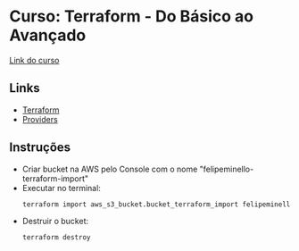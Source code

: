 # Curso: Terraform - Do Básico ao Avançado

[Link do curso](https://uciandt.udemy.com/course/terraform-do-basico-ao-avancado)

## Links
- [Terraform](https://www.terraform.io/)
- [Providers](https://registry.terraform.io/browse/providers)

## Instruções
- Criar bucket na AWS pelo Console com o nome "felipeminello-terraform-import"
- Executar no terminal:
  ```bash
  terraform import aws_s3_bucket.bucket_terraform_import felipeminello-terraform-import
  ```
- Destruir o bucket:
  ```bash
  terraform destroy
  ```